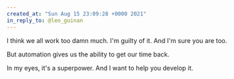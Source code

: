 ```yaml
---
created_at: "Sun Aug 15 23:09:28 +0000 2021"
in_reply_to: @leo_guinan
---
```


I think we all work too damn much. I'm guilty of it. And I'm sure you are too. 

But automation gives us the ability to get our time back. 

In my eyes, it's a superpower. And I want to help you develop it.